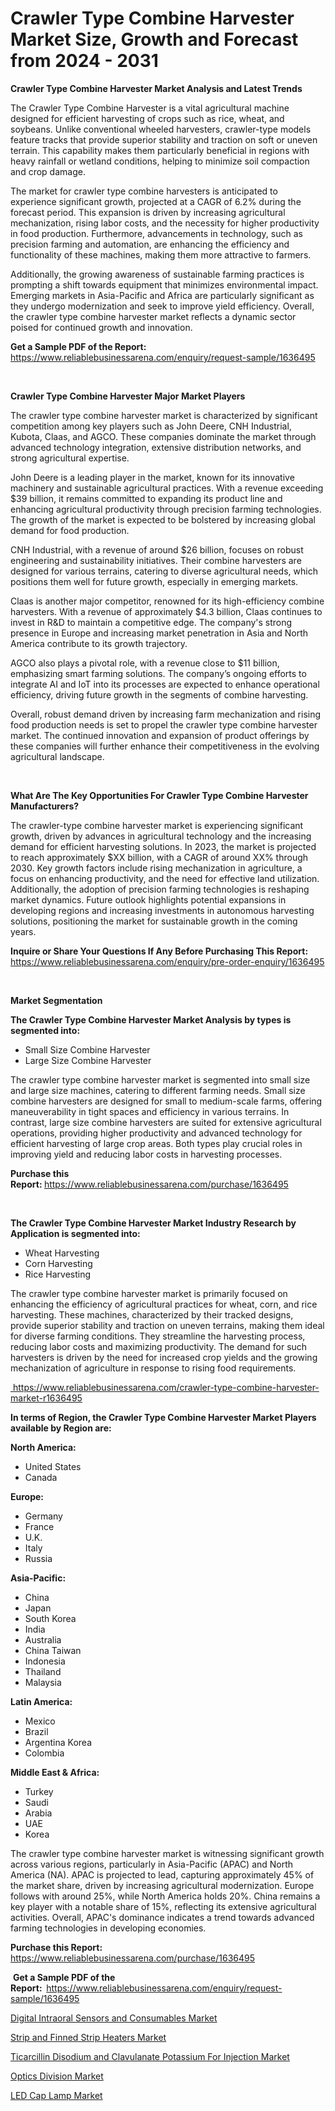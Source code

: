 <p><h1>Crawler Type Combine Harvester Market Size, Growth and Forecast from 2024 - 2031</h1></p><p><strong>Crawler Type Combine Harvester Market Analysis and Latest Trends</strong></p>
<p><p>The Crawler Type Combine Harvester is a vital agricultural machine designed for efficient harvesting of crops such as rice, wheat, and soybeans. Unlike conventional wheeled harvesters, crawler-type models feature tracks that provide superior stability and traction on soft or uneven terrain. This capability makes them particularly beneficial in regions with heavy rainfall or wetland conditions, helping to minimize soil compaction and crop damage.</p><p>The market for crawler type combine harvesters is anticipated to experience significant growth, projected at a CAGR of 6.2% during the forecast period. This expansion is driven by increasing agricultural mechanization, rising labor costs, and the necessity for higher productivity in food production. Furthermore, advancements in technology, such as precision farming and automation, are enhancing the efficiency and functionality of these machines, making them more attractive to farmers. </p><p>Additionally, the growing awareness of sustainable farming practices is prompting a shift towards equipment that minimizes environmental impact. Emerging markets in Asia-Pacific and Africa are particularly significant as they undergo modernization and seek to improve yield efficiency. Overall, the crawler type combine harvester market reflects a dynamic sector poised for continued growth and innovation.</p></p>
<p><strong>Get a Sample PDF of the Report:&nbsp;</strong> <a href="https://www.reliablebusinessarena.com/enquiry/request-sample/1636495">https://www.reliablebusinessarena.com/enquiry/request-sample/1636495</a></p>
<p>&nbsp;</p>
<p><strong>Crawler Type Combine Harvester Major Market Players</strong></p>
<p><p>The crawler type combine harvester market is characterized by significant competition among key players such as John Deere, CNH Industrial, Kubota, Claas, and AGCO. These companies dominate the market through advanced technology integration, extensive distribution networks, and strong agricultural expertise.</p><p>John Deere is a leading player in the market, known for its innovative machinery and sustainable agricultural practices. With a revenue exceeding $39 billion, it remains committed to expanding its product line and enhancing agricultural productivity through precision farming technologies. The growth of the market is expected to be bolstered by increasing global demand for food production.</p><p>CNH Industrial, with a revenue of around $26 billion, focuses on robust engineering and sustainability initiatives. Their combine harvesters are designed for various terrains, catering to diverse agricultural needs, which positions them well for future growth, especially in emerging markets.</p><p>Claas is another major competitor, renowned for its high-efficiency combine harvesters. With a revenue of approximately $4.3 billion, Claas continues to invest in R&D to maintain a competitive edge. The company's strong presence in Europe and increasing market penetration in Asia and North America contribute to its growth trajectory.</p><p>AGCO also plays a pivotal role, with a revenue close to $11 billion, emphasizing smart farming solutions. The company’s ongoing efforts to integrate AI and IoT into its processes are expected to enhance operational efficiency, driving future growth in the segments of combine harvesting.</p><p>Overall, robust demand driven by increasing farm mechanization and rising food production needs is set to propel the crawler type combine harvester market. The continued innovation and expansion of product offerings by these companies will further enhance their competitiveness in the evolving agricultural landscape.</p></p>
<p>&nbsp;</p>
<p><strong>What Are The Key Opportunities For Crawler Type Combine Harvester Manufacturers?</strong></p>
<p><p>The crawler-type combine harvester market is experiencing significant growth, driven by advances in agricultural technology and the increasing demand for efficient harvesting solutions. In 2023, the market is projected to reach approximately $XX billion, with a CAGR of around XX% through 2030. Key growth factors include rising mechanization in agriculture, a focus on enhancing productivity, and the need for effective land utilization. Additionally, the adoption of precision farming technologies is reshaping market dynamics. Future outlook highlights potential expansions in developing regions and increasing investments in autonomous harvesting solutions, positioning the market for sustainable growth in the coming years.</p></p>
<p><strong>Inquire or Share Your Questions If Any Before Purchasing This Report:</strong> <a href="https://www.reliablebusinessarena.com/enquiry/pre-order-enquiry/1636495">https://www.reliablebusinessarena.com/enquiry/pre-order-enquiry/1636495</a></p>
<p>&nbsp;</p>
<p><strong>Market Segmentation</strong></p>
<p><strong>The Crawler Type Combine Harvester Market Analysis by types is segmented into:</strong></p>
<p><ul><li>Small Size Combine Harvester</li><li>Large Size Combine Harvester</li></ul></p>
<p><p>The crawler type combine harvester market is segmented into small size and large size machines, catering to different farming needs. Small size combine harvesters are designed for small to medium-scale farms, offering maneuverability in tight spaces and efficiency in various terrains. In contrast, large size combine harvesters are suited for extensive agricultural operations, providing higher productivity and advanced technology for efficient harvesting of large crop areas. Both types play crucial roles in improving yield and reducing labor costs in harvesting processes.</p></p>
<p><strong>Purchase this Report:&nbsp;</strong><a href="https://www.reliablebusinessarena.com/purchase/1636495">https://www.reliablebusinessarena.com/purchase/1636495</a></p>
<p>&nbsp;</p>
<p><strong>The Crawler Type Combine Harvester Market Industry Research by Application is segmented into:</strong></p>
<p><ul><li>Wheat Harvesting</li><li>Corn Harvesting</li><li>Rice Harvesting</li></ul></p>
<p><p>The crawler type combine harvester market is primarily focused on enhancing the efficiency of agricultural practices for wheat, corn, and rice harvesting. These machines, characterized by their tracked designs, provide superior stability and traction on uneven terrains, making them ideal for diverse farming conditions. They streamline the harvesting process, reducing labor costs and maximizing productivity. The demand for such harvesters is driven by the need for increased crop yields and the growing mechanization of agriculture in response to rising food requirements.</p></p>
<p><a href="https://www.reliablebusinessarena.com/crawler-type-combine-harvester-market-r1636495">&nbsp;https://www.reliablebusinessarena.com/crawler-type-combine-harvester-market-r1636495</a></p>
<p><strong>In terms of Region, the Crawler Type Combine Harvester Market Players available by Region are:</strong></p>
<p>
    <p> <strong> North America: </strong>
        <ul>
            <li>United States</li>
            <li>Canada</li>
        </ul>
        </p> 
    <p> <strong> Europe: </strong>
        <ul>
            <li>Germany</li>
            <li>France</li>
            <li>U.K.</li>
            <li>Italy</li>
            <li>Russia</li>
        </ul>
        </p> 
    <p> <strong> Asia-Pacific: </strong>
        <ul>
            <li>China</li>
            <li>Japan</li>
            <li>South Korea</li>
            <li>India</li>
            <li>Australia</li>
            <li>China Taiwan</li>
            <li>Indonesia</li>
            <li>Thailand</li>
            <li>Malaysia</li>
        </ul>
        </p> 
    <p> <strong> Latin America: </strong>
        <ul>
            <li>Mexico</li>
            <li>Brazil</li>
            <li>Argentina Korea</li>
            <li>Colombia</li>
        </ul>
        </p> 
    <p> <strong> Middle East & Africa: </strong>
        <ul>
            <li>Turkey</li>
            <li>Saudi</li>
            <li>Arabia</li>
            <li>UAE</li>
            <li>Korea</li>
        </ul>
    </p>
    </p>
<p><p>The crawler type combine harvester market is witnessing significant growth across various regions, particularly in Asia-Pacific (APAC) and North America (NA). APAC is projected to lead, capturing approximately 45% of the market share, driven by increasing agricultural modernization. Europe follows with around 25%, while North America holds 20%. China remains a key player with a notable share of 15%, reflecting its extensive agricultural activities. Overall, APAC's dominance indicates a trend towards advanced farming technologies in developing economies.</p></p>
<p><strong>Purchase this Report: </strong><a href="https://www.reliablebusinessarena.com/purchase/1636495">https://www.reliablebusinessarena.com/purchase/1636495</a></p>
<p>&nbsp;<strong>Get a Sample PDF of the Report:&nbsp;&nbsp;</strong><a href="https://www.reliablebusinessarena.com/enquiry/request-sample/1636495">https://www.reliablebusinessarena.com/enquiry/request-sample/1636495</a></p>
<p><strong></strong></p>
<p><p><a href="https://github.com/gulaimolin/Market-Research-Report-List-6/blob/main/digital-intraoral-sensors-and-consumables-market.md">Digital Intraoral Sensors and Consumables Market</a></p><p><a href="https://medium.com/@camron674/how-will-the-strip-and-finned-strip-heaters-market-evolve-f897066a7ccd">Strip and Finned Strip Heaters Market</a></p><p><a href="https://medium.com/@maximuskihn1939/pioneering-growth-analyzing-global-ticarcillin-disodium-and-clavulanate-potassium-for-injection-073ff014e30a">Ticarcillin Disodium and Clavulanate Potassium For Injection Market</a></p><p><a href="https://www.linkedin.com/pulse/global-optics-division-market-landscape-future-trends-s8coe?trackingId=shd0D9tSSWGwUvmIAmQX%2Fg%3D%3D">Optics Division Market</a></p><p><a href="https://issuu.com/reportprime-2/docs/led-cap-lamp-market-size-2030.pptx_e474eaab906527">LED Cap Lamp Market</a></p></p>